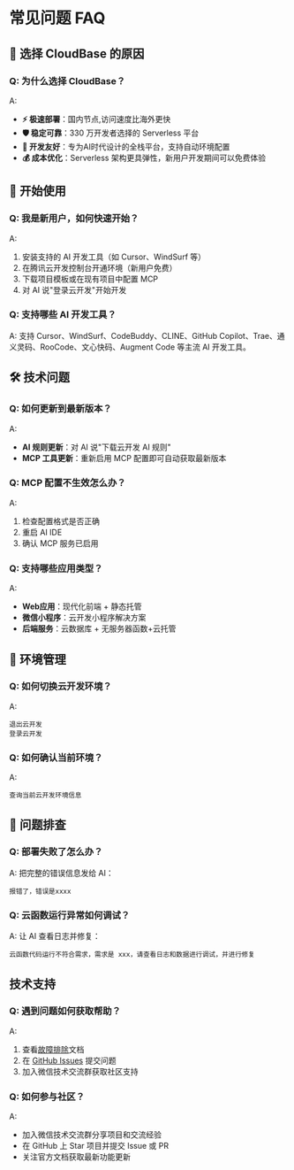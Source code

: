# 常见问题 FAQ

## 🌟 选择 CloudBase 的原因

### Q: 为什么选择 CloudBase？
A: 
- **⚡ 极速部署**：国内节点,访问速度比海外更快
- **🛡️ 稳定可靠**：330 万开发者选择的 Serverless 平台
- **🔧 开发友好**：专为AI时代设计的全栈平台，支持自动环境配置
- **💰 成本优化**：Serverless 架构更具弹性，新用户开发期间可以免费体验

## 🚀 开始使用

### Q: 我是新用户，如何快速开始？
A: 
1. 安装支持的 AI 开发工具（如 Cursor、WindSurf 等）
2. 在腾讯云开发控制台开通环境（新用户免费）
3. 下载项目模板或在现有项目中配置 MCP
4. 对 AI 说"登录云开发"开始开发

### Q: 支持哪些 AI 开发工具？
A: 支持 Cursor、WindSurf、CodeBuddy、CLINE、GitHub Copilot、Trae、通义灵码、RooCode、文心快码、Augment Code 等主流 AI 开发工具。

## 🛠️ 技术问题

### Q: 如何更新到最新版本？
A: 
- **AI 规则更新**：对 AI 说"下载云开发 AI 规则"
- **MCP 工具更新**：重新启用 MCP 配置即可自动获取最新版本

### Q: MCP 配置不生效怎么办？
A: 
1. 检查配置格式是否正确
2. 重启 AI IDE
3. 确认 MCP 服务已启用

### Q: 支持哪些应用类型？
A: 
- **Web应用**：现代化前端 + 静态托管
- **微信小程序**：云开发小程序解决方案
- **后端服务**：云数据库 + 无服务器函数+云托管

## 🔄 环境管理

### Q: 如何切换云开发环境？
A: 
```
退出云开发
登录云开发
```

### Q: 如何确认当前环境？
A: 
```
查询当前云开发环境信息
```

## 🐛 问题排查

### Q: 部署失败了怎么办？
A: 把完整的错误信息发给 AI：
```
报错了，错误是xxxx
```

### Q: 云函数运行异常如何调试？
A: 让 AI 查看日志并修复：
```
云函数代码运行不符合需求，需求是 xxx，请查看日志和数据进行调试，并进行修复
```

## 技术支持

### Q: 遇到问题如何获取帮助？
A: 
1. 查看[故障排除](./troubleshooting)文档
2. 在 [GitHub Issues](https://github.com/TencentCloudBase/CloudBase-AI-ToolKit/issues) 提交问题
3. 加入微信技术交流群获取社区支持

### Q: 如何参与社区？
A: 
- 加入微信技术交流群分享项目和交流经验
- 在 GitHub 上 Star 项目并提交 Issue 或 PR
- 关注官方文档获取最新功能更新 